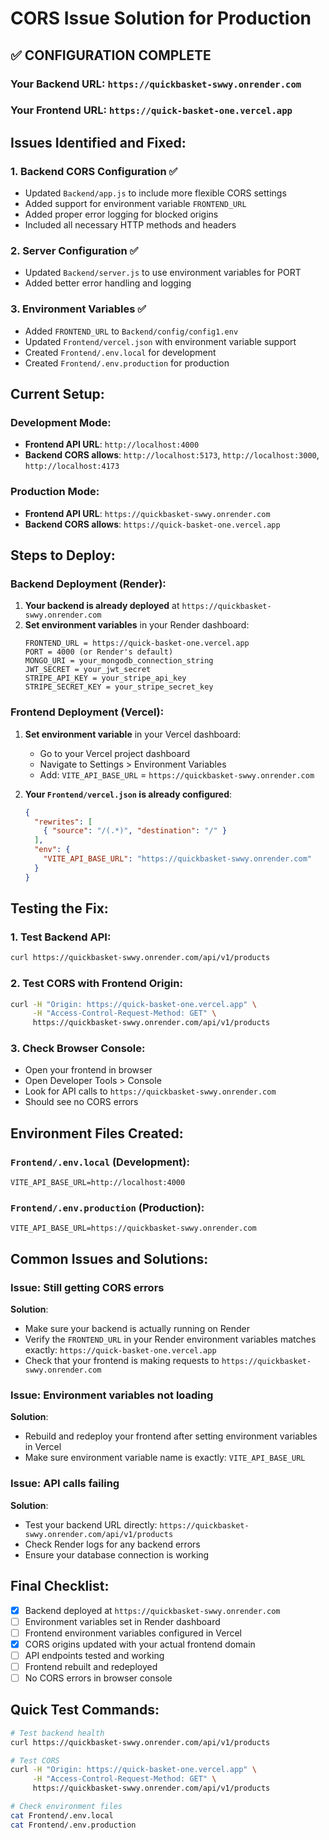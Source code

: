 # CORS Issue Solution for Production

## ✅ **CONFIGURATION COMPLETE**

### Your Backend URL: `https://quickbasket-swwy.onrender.com`
### Your Frontend URL: `https://quick-basket-one.vercel.app`

## Issues Identified and Fixed:

### 1. Backend CORS Configuration ✅
- Updated `Backend/app.js` to include more flexible CORS settings
- Added support for environment variable `FRONTEND_URL`
- Added proper error logging for blocked origins
- Included all necessary HTTP methods and headers

### 2. Server Configuration ✅
- Updated `Backend/server.js` to use environment variables for PORT
- Added better error handling and logging

### 3. Environment Variables ✅
- Added `FRONTEND_URL` to `Backend/config/config1.env`
- Updated `Frontend/vercel.json` with environment variable support
- Created `Frontend/.env.local` for development
- Created `Frontend/.env.production` for production

## Current Setup:

### Development Mode:
- **Frontend API URL**: `http://localhost:4000`
- **Backend CORS allows**: `http://localhost:5173`, `http://localhost:3000`, `http://localhost:4173`

### Production Mode:
- **Frontend API URL**: `https://quickbasket-swwy.onrender.com`
- **Backend CORS allows**: `https://quick-basket-one.vercel.app`

## Steps to Deploy:

### Backend Deployment (Render):
1. **Your backend is already deployed** at `https://quickbasket-swwy.onrender.com`
2. **Set environment variables** in your Render dashboard:
   ```
   FRONTEND_URL = https://quick-basket-one.vercel.app
   PORT = 4000 (or Render's default)
   MONGO_URI = your_mongodb_connection_string
   JWT_SECRET = your_jwt_secret
   STRIPE_API_KEY = your_stripe_api_key
   STRIPE_SECRET_KEY = your_stripe_secret_key
   ```

### Frontend Deployment (Vercel):
1. **Set environment variable** in your Vercel dashboard:
   - Go to your Vercel project dashboard
   - Navigate to Settings > Environment Variables
   - Add: `VITE_API_BASE_URL` = `https://quickbasket-swwy.onrender.com`

2. **Your `Frontend/vercel.json` is already configured**:
   ```json
   {
     "rewrites": [
       { "source": "/(.*)", "destination": "/" }
     ],
     "env": {
       "VITE_API_BASE_URL": "https://quickbasket-swwy.onrender.com"
     }
   }
   ```

## Testing the Fix:

### 1. Test Backend API:
```bash
curl https://quickbasket-swwy.onrender.com/api/v1/products
```

### 2. Test CORS with Frontend Origin:
```bash
curl -H "Origin: https://quick-basket-one.vercel.app" \
     -H "Access-Control-Request-Method: GET" \
     https://quickbasket-swwy.onrender.com/api/v1/products
```

### 3. Check Browser Console:
- Open your frontend in browser
- Open Developer Tools > Console
- Look for API calls to `https://quickbasket-swwy.onrender.com`
- Should see no CORS errors

## Environment Files Created:

### `Frontend/.env.local` (Development):
```
VITE_API_BASE_URL=http://localhost:4000
```

### `Frontend/.env.production` (Production):
```
VITE_API_BASE_URL=https://quickbasket-swwy.onrender.com
```

## Common Issues and Solutions:

### Issue: Still getting CORS errors
**Solution**: 
- Make sure your backend is actually running on Render
- Verify the `FRONTEND_URL` in your Render environment variables matches exactly: `https://quick-basket-one.vercel.app`
- Check that your frontend is making requests to `https://quickbasket-swwy.onrender.com`

### Issue: Environment variables not loading
**Solution**:
- Rebuild and redeploy your frontend after setting environment variables in Vercel
- Make sure environment variable name is exactly: `VITE_API_BASE_URL`

### Issue: API calls failing
**Solution**:
- Test your backend URL directly: `https://quickbasket-swwy.onrender.com/api/v1/products`
- Check Render logs for any backend errors
- Ensure your database connection is working

## Final Checklist:

- [x] Backend deployed at `https://quickbasket-swwy.onrender.com`
- [ ] Environment variables set in Render dashboard
- [ ] Frontend environment variables configured in Vercel
- [x] CORS origins updated with your actual frontend domain
- [ ] API endpoints tested and working
- [ ] Frontend rebuilt and redeployed
- [ ] No CORS errors in browser console

## Quick Test Commands:

```bash
# Test backend health
curl https://quickbasket-swwy.onrender.com/api/v1/products

# Test CORS
curl -H "Origin: https://quick-basket-one.vercel.app" \
     -H "Access-Control-Request-Method: GET" \
     https://quickbasket-swwy.onrender.com/api/v1/products

# Check environment files
cat Frontend/.env.local
cat Frontend/.env.production
``` 